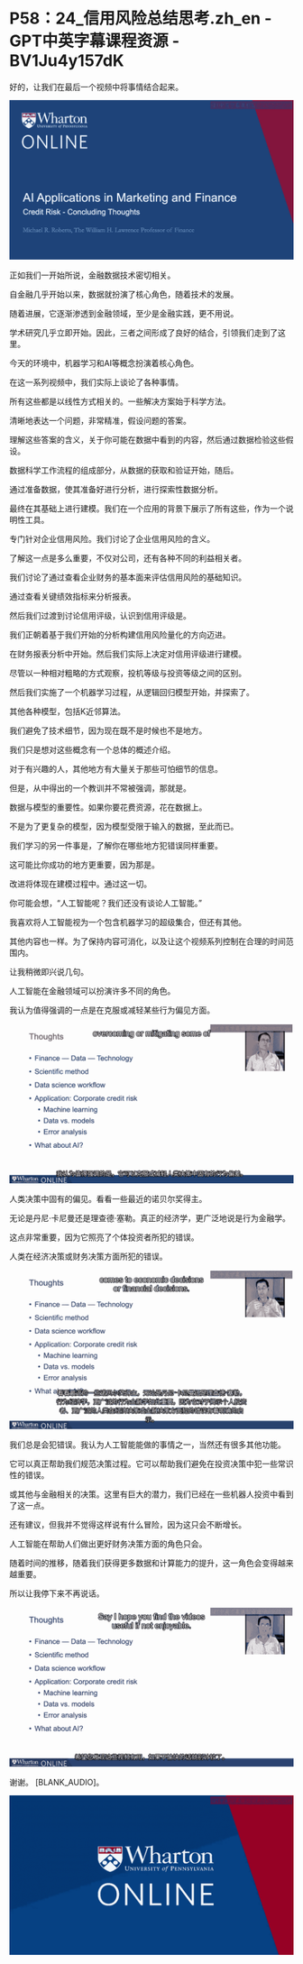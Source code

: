 # P58：24_信用风险总结思考.zh_en - GPT中英字幕课程资源 - BV1Ju4y157dK

好的，让我们在最后一个视频中将事情结合起来。

![](img/0da208b6e7d0c542b280274fd111879a_1.png)

正如我们一开始所说，金融数据技术密切相关。

自金融几乎开始以来，数据就扮演了核心角色，随着技术的发展。

随着进展，它逐渐渗透到金融领域，至少是金融实践，更不用说。

学术研究几乎立即开始。因此，三者之间形成了良好的结合，引领我们走到了这里。

今天的环境中，机器学习和AI等概念扮演着核心角色。

在这一系列视频中，我们实际上谈论了各种事情。

所有这些都是以线性方式相关的。一些解决方案始于科学方法。

清晰地表达一个问题，非常精准，假设问题的答案。

理解这些答案的含义，关于你可能在数据中看到的内容，然后通过数据检验这些假设。

数据科学工作流程的组成部分，从数据的获取和验证开始，随后。

通过准备数据，使其准备好进行分析，进行探索性数据分析。

最终在其基础上进行建模。我们在一个应用的背景下展示了所有这些，作为一个说明性工具。

专门针对企业信用风险。我们讨论了企业信用风险的含义。

了解这一点是多么重要，不仅对公司，还有各种不同的利益相关者。

我们讨论了通过查看企业财务的基本面来评估信用风险的基础知识。

通过查看关键绩效指标来分析报表。

然后我们过渡到讨论信用评级，认识到信用评级是。

我们正朝着基于我们开始的分析构建信用风险量化的方向迈进。

在财务报表分析中开始。然后我们实际上决定对信用评级进行建模。

尽管以一种相对粗略的方式观察，投机等级与投资等级之间的区别。

然后我们实施了一个机器学习过程，从逻辑回归模型开始，并探索了。

其他各种模型，包括K近邻算法。

我们避免了技术细节，因为现在既不是时候也不是地方。

我们只是想对这些概念有一个总体的概述介绍。

对于有兴趣的人，其他地方有大量关于那些可怕细节的信息。

但是，从中得出的一个教训并不常被强调，那就是。

数据与模型的重要性。如果你要花费资源，花在数据上。

不是为了更复杂的模型，因为模型受限于输入的数据，至此而已。

我们学习的另一件事是，了解你在哪些地方犯错误同样重要。

这可能比你成功的地方更重要，因为那是。

改进将体现在建模过程中。通过这一切。

你可能会想，“人工智能呢？我们还没有谈论人工智能。”

我喜欢将人工智能视为一个包含机器学习的超级集合，但还有其他。

其他内容也一样。为了保持内容可消化，以及让这个视频系列控制在合理的时间范围内。

让我稍微即兴说几句。

人工智能在金融领域可以扮演许多不同的角色。

我认为值得强调的一点是在克服或减轻某些行为偏见方面。

![](img/0da208b6e7d0c542b280274fd111879a_3.png)

人类决策中固有的偏见。看看一些最近的诺贝尔奖得主。

无论是丹尼·卡尼曼还是理查德·塞勒。真正的经济学，更广泛地说是行为金融学。

这点非常重要，因为它照亮了个体投资者所犯的错误。

人类在经济决策或财务决策方面所犯的错误。

![](img/0da208b6e7d0c542b280274fd111879a_5.png)

我们总是会犯错误。我认为人工智能能做的事情之一，当然还有很多其他功能。

它可以真正帮助我们规范决策过程。它可以帮助我们避免在投资决策中犯一些常识性的错误。

或其他与金融相关的决策。这里有巨大的潜力，我们已经在一些机器人投资中看到了这一点。

还有建议，但我并不觉得这样说有什么冒险，因为这只会不断增长。

人工智能在帮助人们做出更好财务决策方面的角色只会。

随着时间的推移，随着我们获得更多数据和计算能力的提升，这一角色会变得越来越重要。

所以让我停下来不再说话。

![](img/0da208b6e7d0c542b280274fd111879a_7.png)

谢谢。 [BLANK_AUDIO]。

![](img/0da208b6e7d0c542b280274fd111879a_9.png)
